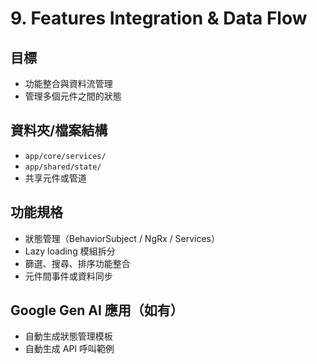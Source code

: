 # 9. Features Integration & Data Flow

## 目標
- 功能整合與資料流管理
- 管理多個元件之間的狀態

## 資料夾/檔案結構
- `app/core/services/`
- `app/shared/state/`
- 共享元件或管道

## 功能規格
- 狀態管理（BehaviorSubject / NgRx / Services）
- Lazy loading 模組拆分
- 篩選、搜尋、排序功能整合
- 元件間事件或資料同步

## Google Gen AI 應用（如有）
- 自動生成狀態管理模板
- 自動生成 API 呼叫範例
